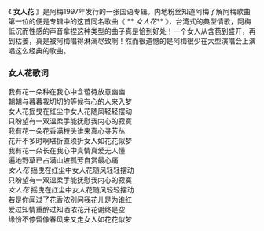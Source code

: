 

《 **女人花** 》是阿梅1997年发行的一张国语专辑。内地粉丝知道阿梅了解阿梅歌曲第一位的便是专辑中的这首同名歌曲《 ** _女人花_**
》，台湾式的典型情歌，阿梅低沉而性感的声音拿捏这种类型的曲子真是恰到好处！一个女人从含苞到盛开，再到枯萎，真是被阿梅唱得淋漓尽致啊！然而很遗憾的是阿梅很少在大型演唱会上演唱这么经典的歌曲。

### 女人花歌词

我有花一朵种在我心中含苞待放意幽幽  
朝朝与暮暮我切切的等候有心的人来入梦  
女人花摇曳在红尘中女人花随风轻轻摆动  
只盼望有一双温柔手能抚慰我内心的寂寞  
我有花一朵花香满枝头谁来真心寻芳丛  
花开不多时啊堪折直须折女人如花花似梦  
我有花一朵长在我心中真情真爱无人懂  
遍地野草已占满山坡孤芳自赏最心痛  
_女人花_ 摇曳在红尘中女人花随风轻轻摆动  
只盼望有一双温柔手能抚慰我内心的寂寞  
_女人花_ 摇曳在红尘中女人花随风轻轻摆动  
若是你闻过了花香浓别问我花儿是为谁红  
爱过知情重醉过知酒浓花开花谢终是空  
缘份不停留像春风来又走女人如花花似梦

